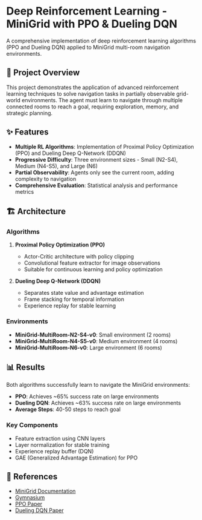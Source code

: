# Deep Reinforcement Learning - MiniGrid with PPO & Dueling DQN

A comprehensive implementation of deep reinforcement learning algorithms (PPO and Dueling DQN) applied to MiniGrid multi-room navigation environments.

## 🎯 Project Overview

This project demonstrates the application of advanced reinforcement learning techniques to solve navigation tasks in partially observable grid-world environments. The agent must learn to navigate through multiple connected rooms to reach a goal, requiring exploration, memory, and strategic planning.

## ✨ Features

- **Multiple RL Algorithms**: Implementation of Proximal Policy Optimization (PPO) and Dueling Deep Q-Network (DDQN)
- **Progressive Difficulty**: Three environment sizes - Small (N2-S4), Medium (N4-S5), and Large (N6)
- **Partial Observability**: Agents only see the current room, adding complexity to navigation
- **Comprehensive Evaluation**: Statistical analysis and performance metrics

## 🏗️ Architecture

### Algorithms

1. **Proximal Policy Optimization (PPO)**
   - Actor-Critic architecture with policy clipping
   - Convolutional feature extractor for image observations
   - Suitable for continuous learning and policy optimization

2. **Dueling Deep Q-Network (DDQN)**
   - Separates state value and advantage estimation
   - Frame stacking for temporal information
   - Experience replay for stable learning

### Environments

- **MiniGrid-MultiRoom-N2-S4-v0**: Small environment (2 rooms)
- **MiniGrid-MultiRoom-N4-S5-v0**: Medium environment (4 rooms)
- **MiniGrid-MultiRoom-N6-v0**: Large environment (6 rooms)

## 📊 Results

Both algorithms successfully learn to navigate the MiniGrid environments:

- **PPO**: Achieves ~65% success rate on large environments
- **Dueling DQN**: Achieves ~63% success rate on large environments
- **Average Steps**: 40-50 steps to reach goal

### Key Components
- Feature extraction using CNN layers
- Layer normalization for stable training
- Experience replay buffer (DQN)
- GAE (Generalized Advantage Estimation) for PPO

## 🔗 References

- [MiniGrid Documentation](https://minigrid.farama.org/)
- [Gymnasium](https://gymnasium.farama.org/)
- [PPO Paper](https://arxiv.org/abs/1707.06347)
- [Dueling DQN Paper](https://arxiv.org/abs/1511.06581)